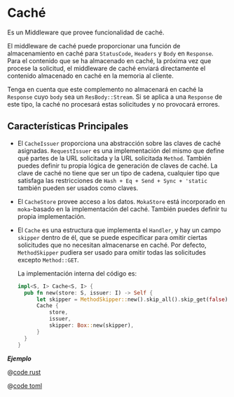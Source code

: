 # Caché

Es un Middleware que provee funcionalidad de caché.

El middleware de caché puede proporcionar una función de almacenamiento en caché para `StatusCode`, `Headers` y `Body` en `Response`. Para el contenido que se ha almacenado en caché, la próxima vez que procese la solicitud, el middleware de caché enviará directamente el contenido almacenado en caché en la memoria al cliente.

Tenga en cuenta que este complemento no almacenará en caché la `Response` cuyo `body` sea un `ResBody::Stream`. Si se aplica a una `Response` de este tipo, la caché no procesará estas solicitudes y no provocará errores.

## Características Principales

* El `CacheIssuer` proporciona una abstracción sobre las claves de caché asignadas. `RequestIssuer` es una implementación del mismo que define qué partes de la URL solicitada y la URL solicitada `Method`. También puedes definir tu propia lógica de generación de claves de caché. La clave de caché no tiene que ser un tipo de cadena, cualquier tipo que satisfaga las restricciones de `Hash + Eq + Send + Sync + 'static` también pueden ser usados como claves.

* El `CacheStore` provee acceso a los datos. `MokaStore` está incorporado en `moka`-basado en la implementación del caché. También puedes definir tu propia implementación.

* El `Cache` es una estructura que implementa el `Handler`, y hay un campo `skipper` dentro de él, 
que se puede especificar para omitir ciertas solicitudes que no necesitan almacenarse en caché. Por defecto, `MethodSkipper` pudiera ser usado para omitir todas las solicitudes excepto `Method::GET`.

  La implementación interna del código es:

  ```rust
  impl<S, I> Cache<S, I> {
    pub fn new(store: S, issuer: I) -> Self {
        let skipper = MethodSkipper::new().skip_all().skip_get(false);
        Cache {
            store,
            issuer,
            skipper: Box::new(skipper),
        }
    }
  }
  ```

_**Ejemplo**_

<CodeGroup>
  <CodeGroupItem title="main.rs" active>

@[code rust](../../../../codes/cache-simple/src/main.rs)

  </CodeGroupItem>
  <CodeGroupItem title="Cargo.toml">

@[code toml](../../../../codes/cache-simple/Cargo.toml)

  </CodeGroupItem>
</CodeGroup>
